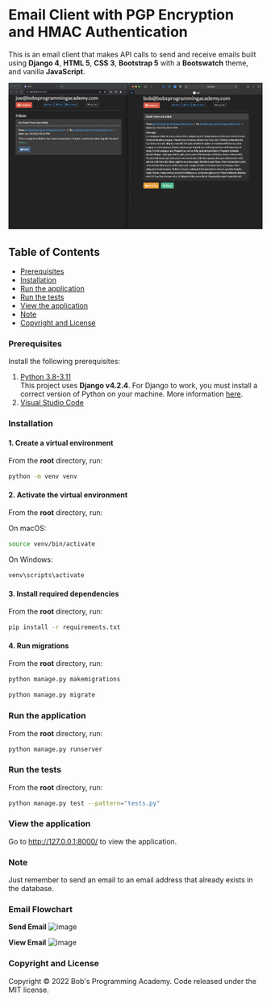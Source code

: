 # Email Client with PGP Encryption and HMAC Authentication

This is an email client that makes API calls to send and receive emails built using **Django 4**, **HTML 5**, **CSS 3**, **Bootstrap 5** with a **Bootswatch** theme, and vanilla **JavaScript**.

![plot](https://github.com/BobsProgrammingAcademy/Email-Client/blob/main/static/images/email_client.png?raw=true)


## Table of Contents 
- [Prerequisites](#prerequisites)
- [Installation](#installation)
- [Run the application](#run-the-application)
- [Run the tests](#run-the-tests)
- [View the application](#view-the-application)
- [Note](#note)
- [Copyright and License](#copyright-and-license)


### Prerequisites

Install the following prerequisites:

1. [Python 3.8-3.11](https://www.python.org/downloads/)
<br> This project uses **Django v4.2.4**. For Django to work, you must install a correct version of Python on your machine. More information [here](https://django.readthedocs.io/en/stable/faq/install.html).
2. [Visual Studio Code](https://code.visualstudio.com/download)


### Installation

#### 1. Create a virtual environment

From the **root** directory, run:

```bash
python -m venv venv
```

#### 2. Activate the virtual environment

From the **root** directory, run:

On macOS:

```bash
source venv/bin/activate
```

On Windows:

```bash
venv\scripts\activate
```

#### 3. Install required dependencies

From the **root** directory, run:

```bash
pip install -r requirements.txt
```

#### 4. Run migrations

From the **root** directory, run:

```bash
python manage.py makemigrations
```
```bash
python manage.py migrate
```


### Run the application

From the **root** directory, run:

```bash
python manage.py runserver
```


### Run the tests

From the **root** directory, run:

```bash
python manage.py test --pattern="tests.py"

```


### View the application

Go to http://127.0.0.1:8000/ to view the application.


### Note

Just remember to send an email to an email address that already exists in the database.

### Email Flowchart

**Send Email**
![image](https://github.com/dikaizm/email-client/assets/40682104/79531fd7-6c7e-49dc-8980-dc2dead67d53)

**View Email**
![image](https://github.com/dikaizm/email-client/assets/40682104/a21057c3-098d-47eb-a983-fce6119bb559)


### Copyright and License

Copyright © 2022 Bob's Programming Academy. Code released under the MIT license.
